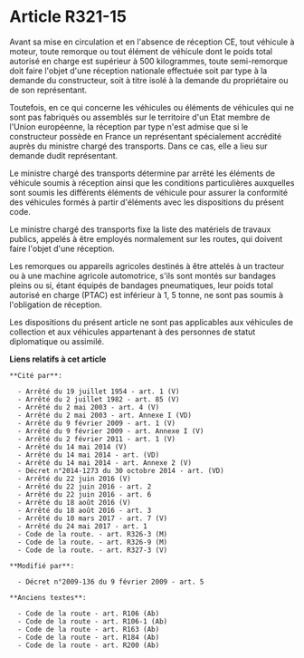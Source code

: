 # Article R321-15

Avant sa mise en circulation et en l'absence de réception CE, tout véhicule à moteur, toute remorque ou tout élément de
véhicule dont le poids total autorisé en charge est supérieur à 500 kilogrammes, toute semi-remorque doit faire l'objet d'une
réception nationale effectuée soit par type à la demande du constructeur, soit à titre isolé à la demande du propriétaire ou
de son représentant. 

Toutefois, en ce qui concerne les véhicules ou éléments de véhicules qui ne sont pas fabriqués ou assemblés sur le territoire
d'un Etat membre de l'Union européenne, la réception par type n'est admise que si le constructeur possède en France un
représentant spécialement accrédité auprès du ministre chargé des transports. Dans ce cas, elle a lieu sur demande dudit
représentant. 

Le ministre chargé des transports détermine par arrêté les éléments de véhicule soumis à réception ainsi que les conditions
particulières auxquelles sont soumis les différents éléments de véhicule pour assurer la conformité des véhicules formés à
partir d'éléments avec les dispositions du présent code. 

Le ministre chargé des transports fixe la liste des matériels de travaux publics, appelés à être employés normalement sur les
routes, qui doivent faire l'objet d'une réception. 

Les remorques ou appareils agricoles destinés à être attelés à un tracteur ou à une machine agricole automotrice, s'ils sont
montés sur bandages pleins ou si, étant équipés de bandages pneumatiques, leur poids total autorisé en charge (PTAC) est
inférieur à 1, 5 tonne, ne sont pas soumis à l'obligation de réception. 

Les dispositions du présent article ne sont pas applicables   aux véhicules de collection et aux véhicules appartenant à des
personnes de statut diplomatique ou assimilé.

**Liens relatifs à cet article**

	**Cité par**:

	  - Arrêté du 19 juillet 1954 - art. 1 (V)
	  - Arrêté du 2 juillet 1982 - art. 85 (V)
	  - Arrêté du 2 mai 2003 - art. 4 (V)
	  - Arrêté du 2 mai 2003 - art. Annexe I (VD)
	  - Arrêté du 9 février 2009 - art. 1 (V)
	  - Arrêté du 9 février 2009 - art. Annexe I (V)
	  - Arrêté du 2 février 2011 - art. 1 (V)
	  - Arrêté du 14 mai 2014 (V)
	  - Arrêté du 14 mai 2014 - art. (VD)
	  - Arrêté du 14 mai 2014 - art. Annexe 2 (V)
	  - Décret n°2014-1273 du 30 octobre 2014 - art. (VD)
	  - Arrêté du 22 juin 2016 (V)
	  - Arrêté du 22 juin 2016 - art. 2
	  - Arrêté du 22 juin 2016 - art. 6
	  - Arrêté du 18 août 2016 (V)
	  - Arrêté du 18 août 2016 - art. 3
	  - Arrêté du 10 mars 2017 - art. 7 (V)
	  - Arrêté du 24 mai 2017 - art. 1
	  - Code de la route. - art. R326-3 (M)
	  - Code de la route. - art. R326-9 (M)
	  - Code de la route. - art. R327-3 (V)

	**Modifié par**:

	  - Décret n°2009-136 du 9 février 2009 - art. 5

	**Anciens textes**:

	  - Code de la route - art. R106 (Ab)
	  - Code de la route - art. R106-1 (Ab)
	  - Code de la route - art. R163 (Ab)
	  - Code de la route - art. R184 (Ab)
	  - Code de la route - art. R200 (Ab)
